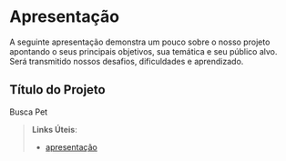 # Apresentação

A seguinte apresentação demonstra um pouco sobre o nosso projeto apontando o seus principais objetivos, sua temática e seu público alvo. Será transmitido nossos desafios, dificuldades e aprendizado.

## Título do Projeto

Busca Pet

> **Links Úteis**:
> - [apresentação](BUSCAPET.pdf)


